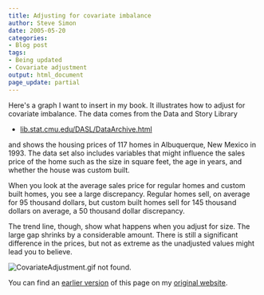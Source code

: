 ```yaml
---
title: Adjusting for covariate imbalance
author: Steve Simon
date: 2005-05-20
categories:
- Blog post
tags:
- Being updated
- Covariate adjustment
output: html_document
page_update: partial
---
```

Here's a graph I want to insert in my book. It illustrates how to
adjust for covariate imbalance. The data comes from the Data and Story
Library

- [lib.stat.cmu.edu/DASL/DataArchive.html](http://lib.stat.cmu.edu/DASL/DataArchive.html)

and shows the housing prices of 117 homes in Albuquerque, New Mexico in
1993. The data set also includes variables that might influence the
sales price of the home such as the size in square feet, the age in
years, and whether the house was custom built.

When you look at the average sales price for regular homes and custom
built homes, you see a large discrepancy. Regular homes sell, on average
for 95 thousand dollars, but custom built homes sell for 145 thousand
dollars on average, a 50 thousand dollar discrepancy.

The trend line, though, show what happens when you adjust for size. The
large gap shrinks by a considerable amount. There is still a significant
difference in the prices, but not as extreme as the unadjusted values
might lead you to believe.

![CovariateAdjustment.gif not found.](http://www.pmean.com/new-images/05/CovariateImbalance01.png)

You can find an [earlier version][sim1] of this page on my [original website][sim2].


[sim1]: http://www.pmean.com/05/CovariateImbalance.html
[sim2]: http://www.pmean.com/original_site.html
